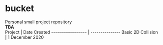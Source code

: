 # bucket
Personal small project repository \
**TBA** \
Project            | Date Created
------------------ | ---------------
Basic 2D Collision | 1 December 2020
